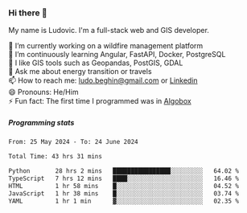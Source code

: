 ### Hi there 👋

My name is Ludovic. I'm a full-stack web and GIS developer.

 🔭 I’m currently working on a wildfire management platform<br/>
 🌱 I’m continuously learning Angular, FastAPI, Docker, PostgreSQL<br/>
 👯 I like GIS tools such as Geopandas, PostGIS, GDAL<br/>
 💬 Ask me about energy transition or travels<br/>
 📫 How to reach me: ludo.beghin@gmail.com or [Linkedin](https://www.linkedin.com/in/ludovic-beghin/)<br/>
 😄 Pronouns: He/Him<br/>
 ⚡ Fun fact: The first time I programmed was in [Algobox](https://fr.wikipedia.org/wiki/Algobox)<br/>

##### Programming stats
<!--START_SECTION:waka-->

```txt
From: 25 May 2024 - To: 24 June 2024

Total Time: 43 hrs 31 mins

Python       28 hrs 2 mins   ████████████████░░░░░░░░░   64.02 %
TypeScript   7 hrs 12 mins   ████░░░░░░░░░░░░░░░░░░░░░   16.46 %
HTML         1 hr 58 mins    █░░░░░░░░░░░░░░░░░░░░░░░░   04.52 %
JavaScript   1 hr 38 mins    █░░░░░░░░░░░░░░░░░░░░░░░░   03.74 %
YAML         1 hr 1 min      ▓░░░░░░░░░░░░░░░░░░░░░░░░   02.35 %
```

<!--END_SECTION:waka-->
